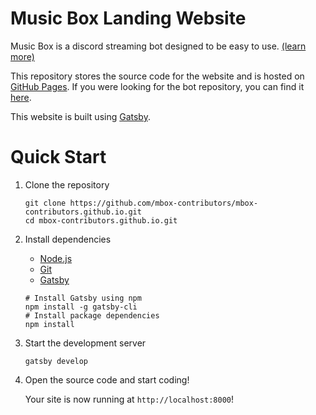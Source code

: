# Music Box Landing Website
Music Box is a discord streaming bot designed to be easy to use. [(learn more)](https://mbox-contributors.github.io/)

This repository stores the source code for the website and is hosted on [GitHub Pages](https://mbox-contributors.github.io/).
If you were looking for the bot repository, you can find it [here](https://github.com/mbox-contributors/mbox).

This website is built using [Gatsby](https://www.gatsbyjs.org/).

# Quick Start
1. Clone the repository
   
   ```shell
   git clone https://github.com/mbox-contributors/mbox-contributors.github.io.git
   cd mbox-contributors.github.io.git
   ```

2. Install dependencies
    * [Node.js](https://www.gatsbyjs.com/docs/tutorial/part-0/#nodejs)
    * [Git](https://git-scm.com/book/en/v2/Getting-Started-Installing-Git)
    * [Gatsby](https://www.gatsbyjs.com/docs/tutorial/part-0/#gatsby-cli)

    ```shell
    # Install Gatsby using npm
    npm install -g gatsby-cli
    # Install package dependencies
    npm install
    ```

3. Start the development server
    ```shell
    gatsby develop
    ```

4. Open the source code and start coding!

   Your site is now running at `http://localhost:8000`!
